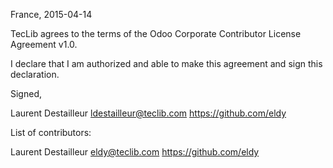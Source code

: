 France, 2015-04-14

TecLib agrees to the terms of the Odoo Corporate Contributor License Agreement v1.0.

I declare that I am authorized and able to make this agreement and sign this declaration.

Signed,

Laurent Destailleur ldestailleur@teclib.com https://github.com/eldy

List of contributors:

Laurent Destailleur eldy@teclib.com https://github.com/eldy